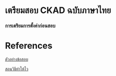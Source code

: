 # เตรียมสอบ CKAD ฉบับภาษาไทย

### การเตรียมการตั้งค่าก่อนสอบ

# References

[ตัวอย่างข้อสอบ](https://www.youtube.com/watch?v=5cgpFWVD8ds)

[สอนวิธีทำให้ไว](https://www.youtube.com/watch?v=dIBX8TQJxW8)
